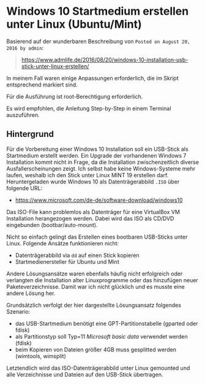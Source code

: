 # Windows 10 Startmedium erstellen unter Linux (Ubuntu/Mint)

Basierend auf der wunderbaren Beschreibung von `Posted on August 20, 2016 by admin`:

> https://www.admlife.de/2016/08/20/windows-10-installation-usb-stick-unter-linux-erstellen/
 
In meinem Fall waren einige Anpassungen erforderlich, die im Skript entsprechend
markiert sind.

Für die Ausführung ist root-Berechtigung erforderlich.

Es wird empfohlen, die Anleitung Step-by-Step in einem Terminal auszuführen.

## Hintergrund

Für die Vorbereitung einer Windows 10 Installation soll ein USB-Stick als Startmedium erstellt werden.  Ein Upgrade der vorhandenen Windows 7 Installation kommt nicht in Frage, da die Installation zwischenzeitlich diverse Ausfallerscheinungen zeigt. Ich selbst habe keine Windows-Systeme mehr laufen, weshalb ich den Stick unter Linux MINT 19 erstellen darf. Heruntergeladen wurde Windows 10 als Datenträgerabbild `.ISO` über folgende URL:

- https://www.microsoft.com/de-de/software-download/windows10

Das ISO-File kann problemlos als Datenträger für eine VirtualBox VM Installation herangezogen werden. Dabei wird das ISO als CD/DVD eingebunden (bootbar/auto-mount). 

Nicht so einfach gelingt das Erstellen eines bootbaren USB-Sticks unter Linux. Folgende Ansätze funktionieren nicht:

- Datenträgerabbild via `dd` auf einen Stick kopieren
- Startmedienersteller für Ubuntu und Mint

Andere Lösungsansätze waren ebenfalls häufig nicht erfolgreich oder verlangten die Installation alter Linuxprogramme oder das hinzufügen neuer Paketeverzeichnisse. Damit war ich nicht glücklich und es musste eine andere Lösung her.

Grundsätzlich verfolgt der hier dargestellte Lösungsansatz folgendes Szenario:

- das USB-Startmedium benötigt eine GPT-Partitionstabelle (gparted oder fdisk)
- als Partitionstyp soll Typ=11 *Microsoft basic data* verwendet werden (fdisk)
- beim Kopieren von Dateien größer 4GB muss gesplitted werden (wimtools, wimsplit)

Letztendlich wird das ISO-Datenträgerabbild unter Linux gemounted und alle Verzeichnisse und Dateien auf den USB-Stick übertragen.
